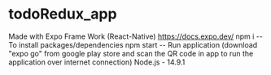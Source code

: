 ﻿# todoRedux_app
 
Made with Expo Frame Work (React-Native)
https://docs.expo.dev/
npm i       -- To install packages/dependencies
npm start  -- Run application (download "expo go" from google play store and scan the QR code in app to run the application over internet connection)
Node.js - 14.9.1
